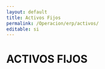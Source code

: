 ```yaml
---
layout: default
title: Activos Fijos
permalink: /Operacion/erp/activos/
editable: si
---
```


# ACTIVOS FIJOS


